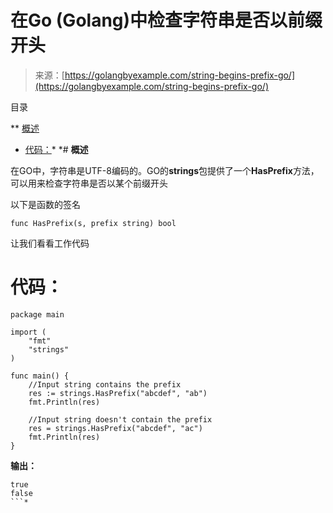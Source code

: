 <!--yml

分类：未分类

日期：2024-10-13 06:12:13

-->

# 在Go (Golang)中检查字符串是否以前缀开头

> 来源：[https://golangbyexample.com/string-begins-prefix-go/](https://golangbyexample.com/string-begins-prefix-go/)

目录

**   [概述](#Overview "Overview")

+   [代码：](#Code "Code:")*  *# **概述**

在GO中，字符串是UTF-8编码的。GO的**strings**包提供了一个**HasPrefix**方法，可以用来检查字符串是否以某个前缀开头

以下是函数的签名

```
func HasPrefix(s, prefix string) bool
```

让我们看看工作代码

# **代码：**

```
package main

import (
    "fmt"
    "strings"
)

func main() {
    //Input string contains the prefix
    res := strings.HasPrefix("abcdef", "ab")
    fmt.Println(res)

    //Input string doesn't contain the prefix
    res = strings.HasPrefix("abcdef", "ac")
    fmt.Println(res)
}
```

**输出：**

```
true
false
```*
